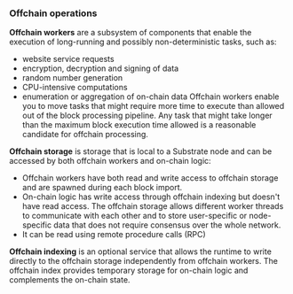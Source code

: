### Offchain operations
**Offchain workers** are a subsystem of components that enable the execution of long-running and possibly non-deterministic tasks, such as:
- website service requests
- encryption, decryption and signing of data
- random number generation
- CPU-intensive computations
- enumeration or aggregation of on-chain data Offchain workers enable you to move tasks that might require more time to execute than allowed out of the block processing pipeline. Any task that might take longer than the maximum block execution time allowed is a reasonable candidate for offchain processing.

**Offchain storage** is storage that is local to a Substrate node and can be accessed by both offchain workers and on-chain logic:
- Offchain workers have both read and write access to offchain storage and are spawned during each block import.
- On-chain logic has write access through offchain indexing but doesn't have read access. The offchain storage allows different worker threads to communicate with each other and to store user-specific or node-specific data that does not require consensus over the whole network.
- It can be read using remote procedure calls (RPC)

**Offchain indexing** is an optional service that allows the runtime to write directly to the offchain storage independently from offchain workers. The offchain index provides temporary storage for on-chain logic and complements the on-chain state.
